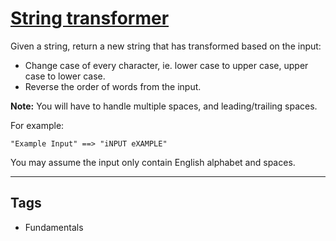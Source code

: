 # [String transformer](https://www.codewars.com/kata/5878520d52628a092f0002d0)

Given a string, return a new string that has transformed based on the input:

- Change case of every character, ie. lower case to upper case, upper case to lower case.
- Reverse the order of words from the input.

**Note:** You will have to handle multiple spaces, and leading/trailing spaces.

For example:

```
"Example Input" ==> "iNPUT eXAMPLE"
```

You may assume the input only contain English alphabet and spaces.

---

## Tags

- Fundamentals
